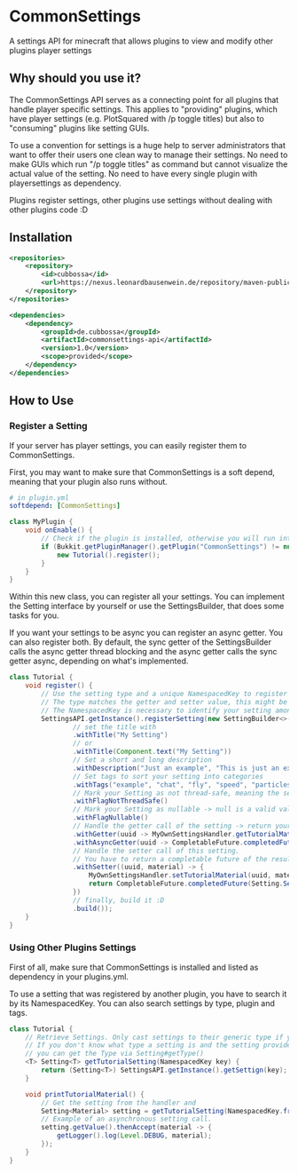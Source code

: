 # CommonSettings

A settings API for minecraft that allows plugins to view and modify other plugins player settings

## Why should you use it?

The CommonSettings API serves as a connecting point for all plugins that handle player specific settings.
This applies to "providing" plugins, which have player settings (e.g. PlotSquared with /p toggle titles) but
also to "consuming" plugins like setting GUIs.

To use a convention for settings is a huge help to server administrators that want to offer their users
one clean way to manage their settings. No need to make GUIs which run "/p toggle titles" as command but cannot
visualize the actual value of the setting. No need to have every single plugin with playersettings as dependency.

Plugins register settings, other plugins use settings without dealing with other plugins code :D

## Installation

```Xml
<repositories>
    <repository>
        <id>cubbossa</id>
        <url>https://nexus.leonardbausenwein.de/repository/maven-public</url>
    </repository>
</repositories>

<dependencies>
    <dependency>
        <groupId>de.cubbossa</groupId>
        <artifactId>commonsettings-api</artifactId>
        <version>1.0</version>
        <scope>provided</scope>
    </dependency>
</dependencies>
```

## How to Use

### Register a Setting

If your server has player settings, you can easily register them to CommonSettings.

First, you may want to make sure that CommonSettings is a soft depend, meaning that your plugin
also runs without.

```yml
# in plugin.yml
softdepend: [CommonSettings]
```

```Java
class MyPlugin {
	void onEnable() {
		// Check if the plugin is installed, otherwise you will run into ClassNotFound errors.
		if (Bukkit.getPluginManager().getPlugin("CommonSettings") != null) {
			new Tutorial().register();
		}
	}
}
```

Within this new class, you can register all your settings.
You can implement the Setting interface by yourself or use the SettingsBuilder, that
does some tasks for you.

If you want your settings to be async you can register an async getter.
You can also register both. By default, the sync getter of the SettingsBuilder calls the async getter thread blocking
and the async getter calls the sync getter async, depending on what's implemented.

```Java
class Tutorial {
	void register() {
		// Use the setting type and a unique NamespacedKey to register a setting.
		// The type matches the getter and setter value, this might be a boolean or enum, in this case a Material.
		// The NamespacedKey is necessary to identify your setting among others.
		SettingsAPI.getInstance().registerSetting(new SettingBuilder<>(Material.class, NamespacedKey.fromString("tutorial:material"))
				// set the title with
				.withTitle("My Setting")
                // or
				.withTitle(Component.text("My Setting"))
				// Set a short and long description
				.withDescription("Just an example", "This is just an example to explain the usage of the SettingsBuilder class.")
				// Set tags to sort your setting into categories
				.withTags("example", "chat", "fly", "speed", "particles", "what ever else comes to your mind")
				// Mark your Setting as not thread-safe, meaning the setter has to be called in the mainthread.
				.withFlagNotThreadSafe()
				// Mark your Setting as nullable -> null is a valid value for setter and getter 
				.withFlagNullable()
				// Handle the getter call of the setting -> return your own setting value.
				.withGetter(uuid -> MyOwnSettingsHandler.getTutorialMaterial(uuid))
				.withAsyncGetter(uuid -> CompletableFuture.completedFuture(MyOwnSettingsHandler.getTutorialMaterial(uuid)))
				// Handle the setter call of this setting.
				// You have to return a completable future of the result.
				.withSetter((uuid, material) -> {
					MyOwnSettingsHandler.setTutorialMaterial(uuid, material);
					return CompletableFuture.completedFuture(Setting.SettingChangeResult.SUCCESS);
				})
				// finally, build it :D
				.build());
	}
}
```

### Using Other Plugins Settings

First of all, make sure that CommonSettings is installed and listed as dependency in your plugins.yml.

To use a setting that was registered by another plugin, you have to search it by its NamespacedKey.
You can also search settings by type, plugin and tags. 

```Java
class Tutorial {
	// Retrieve Settings. Only cast settings to their generic type if you are sure about it
	// If you don't know what type a setting is and the setting provider did not document anything about it,
	// you can get the Type via Setting#getType()
	<T> Setting<T> getTutorialSetting(NamespacedKey key) {
		return (Setting<T>) SettingsAPI.getInstance().getSettign(key);
	}

	void printTutorialMaterial() {
		// Get the setting from the handler and
		Setting<Material> setting = getTutorialSetting(NamespacedKey.fromString("tutorial:material"));
		// Example of an asynchronous setting call.
		setting.getValue().thenAccept(material -> {
			getLogger().log(Level.DEBUG, material);
		});
	}
}
```